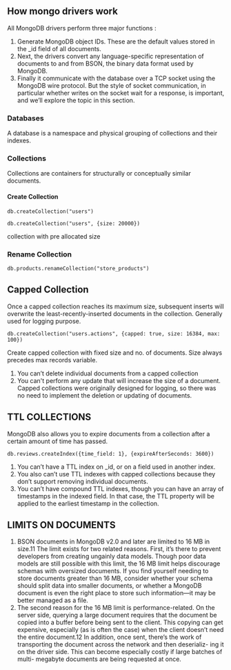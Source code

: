 ## How mongo drivers work

All MongoDB drivers perform three major functions :

1. Generate MongoDB object IDs. These are the default values stored in the _id field of all documents. 
2. Next, the drivers convert any language-specific representation of documents to and from BSON, the binary data format used by MongoDB.
3. Finally it communicate with the database over a TCP socket using the MongoDB wire protocol. But the style of socket communication, in particular whether writes on the socket wait for a response, is important, and we’ll explore the topic in this section.

### Databases
A database is a namespace and physical grouping of collections and their indexes.

### Collections
Collections are containers for structurally or conceptually similar documents. 

#### Create Collection
```
db.createCollection("users")
```

```
db.createCollection("users", {size: 20000})
```
collection with pre allocated size

### Rename Collection
```
db.products.renameCollection("store_products")
```

## Capped Collection
Once a capped collection reaches its maximum size, subsequent inserts will overwrite the least-recently-inserted documents in the collection. Generally used for logging purpose.
```
db.createCollection("users.actions", {capped: true, size: 16384, max: 100})
```
Create capped collection with fixed size and no. of documents. Size always precedes max records variable. 
1. You can’t delete individual documents from a capped collection
2. You can't perform any update that will increase the size of a document. 
Capped collections were originally designed for logging, so there was no need to implement the deletion or updating of documents.

## TTL COLLECTIONS
MongoDB also allows you to expire documents from a collection after a certain amount of time has passed.
```
db.reviews.createIndex({time_field: 1}, {expireAfterSeconds: 3600})
```
1. You can’t have a TTL index on _id, or on a field used in another index. 
2. You also can’t use TTL indexes with capped collections because they don’t support removing individual documents. 
3. You can’t have compound TTL indexes, though you can have an array of timestamps in the indexed field. In that case, the TTL property will be applied to the earliest timestamp in the collection.

## LIMITS ON DOCUMENTS
1. BSON documents in MongoDB v2.0 and later are limited to 16 MB in size.11 The limit exists for two related reasons. First, it’s there to prevent developers from creating ungainly data models. Though poor data models are still possible with this limit, the 16 MB limit helps discourage schemas with oversized documents. If you find yourself needing to store documents greater than 16 MB, consider whether your schema should split data into smaller documents, or whether a MongoDB document is even the right place to store such information—it may be better managed as a file.
2. The second reason for the 16 MB limit is performance-related. On the server side, querying a large document requires that the document be copied into a buffer before being sent to the client. This copying can get expensive, especially (as is often the case) when the client doesn’t need the entire document.12 In addition, once sent, there’s the work of transporting the document across the network and then deserializ- ing it on the driver side. This can become especially costly if large batches of multi- megabyte documents are being requested at once.